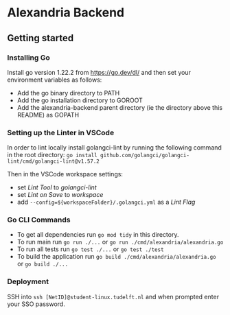 # Alexandria Backend



## Getting started

### Installing Go
Install go version 1.22.2 from https://go.dev/dl/ and then set your environment variables as follows:
 - Add the go binary directory to PATH 
 - Add the go installation directory to GOROOT
 - Add the alexandria-backend parent directory (ie the directory above this README) as GOPATH

### Setting up the Linter in VSCode
In order to lint locally install golangci-lint by running the following command in the root directory:
```go install github.com/golangci/golangci-lint/cmd/golangci-lint@v1.57.2```

Then in the VSCode workspace settings:
 - set *Lint Tool* to *golangci-lint*
 - set *Lint on Save* to *workspace*
 - add ```--config=${workspaceFolder}/.golangci.yml``` as a *Lint Flag*

### Go CLI Commands
 - To get all dependencies run ```go mod tidy``` in this directory.    
 - To run main run ```go run ./...``` or ```go run ./cmd/alexandria/alexandria.go```     
 - To run all tests run ```go test ./...``` or ```go test ./test```
 - To build the application run ```go build ./cmd/alexandria/alexandria.go``` or ```go build ./...```

### Deployment
SSH into ```ssh [NetID]@student-linux.tudelft.nl``` and when prompted enter your SSO password.